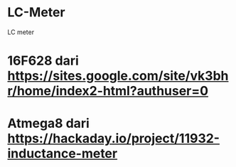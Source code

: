 # LC-Meter
 LC meter
# 16F628 dari https://sites.google.com/site/vk3bhr/home/index2-html?authuser=0
# Atmega8 dari https://hackaday.io/project/11932-inductance-meter
